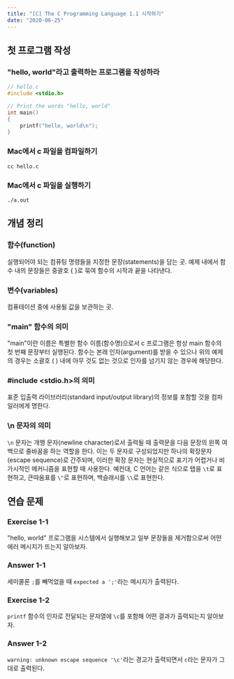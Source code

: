 ```yaml
---
title: "[C] The C Programming Language 1.1 시작하기"
date: "2020-06-25"
---
```


## 첫 프로그램 작성

### "hello, world"라고 출력하는 프로그램을 작성하라

```c
// hello.c
#include <stdio.h>

// Print the words "hello, world"
int main()
{
    printf("hello, world\n");
}
```

### Mac에서 c 파일을 컴파일하기

```shell
cc hello.c
```

### Mac에서 c 파일을 실행하기

```shell
./a.out
```

## 개념 정리

### 함수(function)

실행되어야 되는 컴퓨팅 명령들을 지정한 문장(statements)을 담는 곳. 예제 내에서 함수 내의 문장들은 중괄호 { }로 묶여 함수의 시작과 끝을 나타낸다.

### 변수(variables)

컴퓨테이션 중에 사용될 값을 보관하는 곳.

### "main" 함수의 의미

"main"이란 이름은 특별한 함수 이름(함수명)으로서 c 프로그램은 항상 main 함수의 첫 번째 문장부터 실행된다. 함수는 본래 인자(argument)를 받을 수 있으나 위의 예제의 경우는 소괄호 ( ) 내에 아무 것도 없는 것으로 인자를 넘기지 않는 경우에 해당한다.

### #include <stdio.h>의 의미

표준 입출력 라이브러리(standard input/output library)의 정보를 포함할 것을 컴파일러에게 명한다.

### \n 문자의 의미

`\n` 문자는 개행 문자(newline character)로서 출력될 때 출력문을 다음 문장의 왼쪽 여백으로 줄바꿈을 하는 역할을 한다. 이는 두 문자로 구성되었지만 하나의 확장문자(escape sequence)로 간주되며, 이러한 확장 문자는 현실적으로 표기가 어렵거나 비가시적인 메커니즘을 표현할 때 사용한다. 예컨대, C 언어는 같은 식으로 탭을 `\t`로 표현하고, 큰따옴표를 `\"`로 표현하며, 백슬래시를 `\\`로 표현한다.

## 연습 문제

### Exercise 1-1

"hello, world" 프로그램을 시스템에서 실행해보고 일부 문장들을 제거함으로써 어떤 에러 메시지가 뜨는지 알아보자.

### Answer 1-1

세미콜론 `;`를 빼먹었을 때 `expected a ';'`라는 메시지가 출력된다.

### Exercise 1-2

`printf` 함수의 인자로 전달되는 문자열에 `\c`를 포함해 어떤 결과가 출력되는지 알아보자.

### Answer 1-2

`warning: unknown escape sequence '\c'`라는 경고가 출력되면서 `c`라는 문자가 그대로 출력된다.
